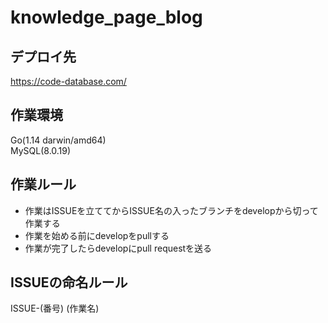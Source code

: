 # knowledge_page_blog

## デプロイ先
https://code-database.com/

## 作業環境 
Go(1.14 darwin/amd64)  
MySQL(8.0.19)

## 作業ルール  
 - 作業はISSUEを立ててからISSUE名の入ったブランチをdevelopから切って作業する  
 - 作業を始める前にdevelopをpullする  
 - 作業が完了したらdevelopにpull requestを送る  

## ISSUEの命名ルール  
ISSUE-(番号) (作業名)
